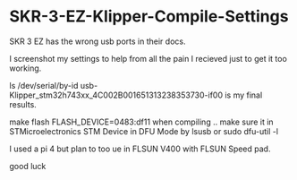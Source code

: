 # SKR-3-EZ-Klipper-Compile-Settings

SKR 3 EZ has the wrong usb ports in their docs.

I screenshot my settings to help from all the pain I recieved just to get it too working.

ls /dev/serial/by-id
usb-Klipper_stm32h743xx_4C002B001651313238353730-if00 is my final results. 

make flash FLASH_DEVICE=0483:df11 when compiling .. make sure it in STMicroelectronics STM Device in DFU Mode by lsusb or sudo dfu-util -l

I used a pi 4 but plan to too ue in FLSUN V400 with FLSUN Speed pad.

good luck
